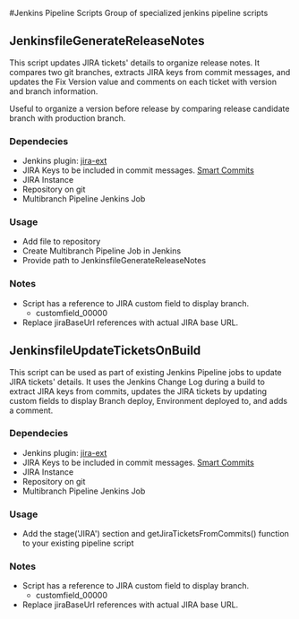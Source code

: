 #Jenkins Pipeline Scripts
Group of specialized jenkins pipeline scripts

## JenkinsfileGenerateReleaseNotes
This script updates JIRA tickets' details to organize release notes. It compares two git branches, extracts JIRA keys from commit messages, and updates the Fix Version value and comments on each ticket with version and branch information.

Useful to organize a version before release by comparing release candidate branch with production branch.

### Dependecies
- Jenkins plugin: [jira-ext](https://wiki.jenkins.io/display/JENKINS/Jira-Ext+Plugin)
- JIRA Keys to be included in commit messages. [Smart Commits](https://confluence.atlassian.com/fisheye/using-smart-commits-960155400.html)
- JIRA Instance
- Repository on git
- Multibranch Pipeline Jenkins Job

### Usage
- Add file to repository
- Create Multibranch Pipeline Job in Jenkins
- Provide path to JenkinsfileGenerateReleaseNotes

### Notes
- Script has a reference to JIRA custom field to display branch.
  - customfield_00000
- Replace jiraBaseUrl references with actual JIRA base URL.

## JenkinsfileUpdateTicketsOnBuild
This script can be used as part of existing Jenkins Pipeline jobs to update JIRA tickets' details. It uses the Jenkins Change Log during a build to extract JIRA keys from commits, updates the JIRA tickets by updating custom fields to display Branch deploy, Environment deployed to, and adds a comment.

### Dependecies
- Jenkins plugin: [jira-ext](https://wiki.jenkins.io/display/JENKINS/Jira-Ext+Plugin)
- JIRA Keys to be included in commit messages. [Smart Commits](https://confluence.atlassian.com/fisheye/using-smart-commits-960155400.html)
- JIRA Instance
- Repository on git
- Multibranch Pipeline Jenkins Job

### Usage
- Add the stage('JIRA') section and getJiraTicketsFromCommits() function to your existing pipeline script

### Notes
- Script has a reference to JIRA custom field to display branch.
  - customfield_00000
- Replace jiraBaseUrl references with actual JIRA base URL.